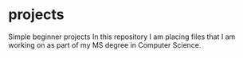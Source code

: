 # projects
Simple beginner projects
In this repository I am placing files that I am working on as part of my MS degree in Computer Science.
